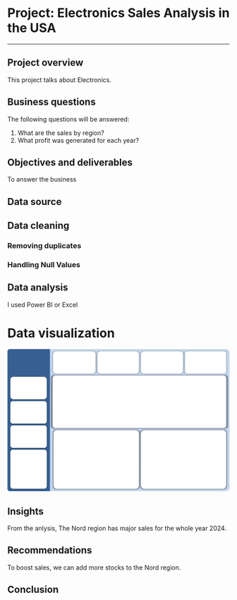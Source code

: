 # Project: Electronics Sales Analysis in the USA
----

## Project overview
This project talks about Electronics. 

## Business questions
The following questions will be answered:  
1. What are the sales by region?
2. What profit was generated for each year?

## Objectives and deliverables
To answer the business

## Data source


## Data cleaning 
### Removing duplicates

### Handling Null Values

## Data analysis
I used Power BI or Excel 

# Data visualization
![Background of the Dashboard](https://github.com/hashleyed/Sales-Analysis/blob/main/Picture1.png)

## Insights 
From the anlysis, The Nord region has major sales for the whole year 2024.

## Recommendations
To boost sales, we can add more stocks  to the Nord region.

## Conclusion
